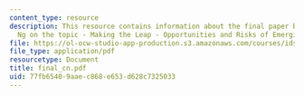 ```yaml
---
content_type: resource
description: This resource contains information about the final paper by Christine
  Ng on the topic - Making the Leap - Opportunities and Risks of Emerging Technologies.
file: https://ol-ocw-studio-app-production.s3.amazonaws.com/courses/ids-900-integrating-doctoral-seminar-on-emerging-technologies-fall-2005/77fb65409aaec868e653d628c7325033_final_cn.pdf
file_type: application/pdf
resourcetype: Document
title: final_cn.pdf
uid: 77fb6540-9aae-c868-e653-d628c7325033
---
```

